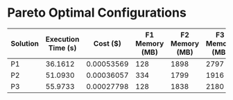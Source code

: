 # Pareto Optimal Configurations

| Solution | Execution Time (s) | Cost ($) | F1 Memory (MB) | F2 Memory (MB) | F3 Memory (MB) | F4 Memory (MB) | F5 Memory (MB) | F6 Memory (MB) |
| --- | --- | --- | --- | --- | --- | --- | --- | --- |
| P1 | 36.1612 | 0.00053569 | 128 | 1898 | 2797 | 1693 | 3008 | 3008 |
| P2 | 51.0930 | 0.00036057 | 334 | 1799 | 1916 | 2295 | 2112 | 227 |
| P3 | 55.9733 | 0.00027798 | 128 | 1838 | 2180 | 3008 | 1168 | 196 |
